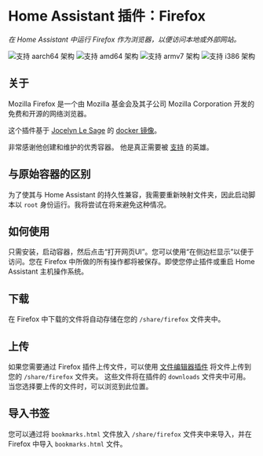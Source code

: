 # Home Assistant 插件：Firefox

_在 Home Assistant 中运行 Firefox 作为浏览器，以便访问本地或外部网站。_

![支持 aarch64 架构][aarch64-shield]
![支持 amd64 架构][amd64-shield]
![支持 armv7 架构][armv7-shield]
![支持 i386 架构][i386-shield]

## 关于

Mozilla Firefox 是一个由 Mozilla 基金会及其子公司 Mozilla Corporation 开发的免费和开源的网络浏览器。

这个插件基于 [Jocelyn Le Sage](https://github.com/jlesage) 的 [docker 镜像](https://github.com/jlesage/docker-firefox)。

非常感谢他创建和维护的优秀容器。
他是真正需要被 [支持](https://github.com/sponsors/jlesage) 的英雄。

## 与原始容器的区别

为了使其与 Home Assistant 的持久性兼容，我需要重新映射文件夹，因此启动脚本以 `root` 身份运行。我将尝试在将来避免这种情况。

## 如何使用

只需安装，启动容器，然后点击“打开网页UI”。您可以使用“在侧边栏显示”以便于访问。您在 Firefox 中所做的所有操作都将被保存。即使您停止插件或重启 Home Assistant 主机操作系统。

## 下载

在 Firefox 中下载的文件将自动存储在您的 `/share/firefox` 文件夹中。

## 上传

如果您需要通过 Firefox 插件上传文件，可以使用 [文件编辑器插件](https://github.com/home-assistant/addons/blob/master/configurator/) 将文件上传到您的 `/share/firefox` 文件夹。
这些文件将在插件的 `downloads` 文件夹中可用。当您选择要上传的文件时，可以浏览到此位置。

## 导入书签

您可以通过将 `bookmarks.html` 文件放入 `/share/firefox` 文件夹中来导入，并在 Firefox 中导入 `bookmarks.html` 文件。

[aarch64-shield]: https://img.shields.io/badge/aarch64-yes-green.svg
[amd64-shield]: https://img.shields.io/badge/amd64-yes-green.svg
[armv7-shield]: https://img.shields.io/badge/armv7-yes-green.svg
[i386-shield]: https://img.shields.io/badge/i386-yes-green.svg